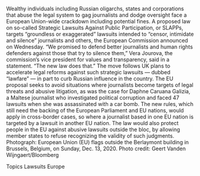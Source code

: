 Wealthy individuals including Russian oligarchs, states and corporations that abuse the legal system to gag journalists and dodge oversight face a European Union-wide crackdown including potential fines.
A proposed law on so-called Strategic Lawsuits Against Public Participation, or SLAPPs, targets “groundless or exaggerated” lawsuits intended to “censor, intimidate and silence” journalists and others, the European Commission announced on Wednesday.
“We promised to defend better journalists and human rights defenders against those that try to silence them,” Vera Jourova, the commission’s vice president for values and transparency, said in a statement. “The new law does that.”
The move follows UK plans to accelerate legal reforms against such strategic lawsuits — dubbed “lawfare” — in part to curb Russian influence in the country. The EU proposal seeks to avoid situations where journalists become targets of legal threats and abusive litigation, as was the case for Daphne Caruana Galizia, a Maltese journalist who investigated political corruption and faced 47 lawsuits when she was assassinated with a car bomb.
The new rules, which still need the backing of the European Parliament and EU nations, would apply in cross-border cases, so where a journalist based in one EU nation is targeted by a lawsuit in another EU nation. The law would also protect people in the EU against abusive lawsuits outside the bloc, by allowing member states to refuse recognizing the validity of such judgments.
Photograph: European Union (EU) flags outside the Berlaymont building in Brussels, Belgium, on Sunday, Dec. 13, 2020. Photo credit: Geert Vanden Wijngaert/Bloomberg

Topics
Lawsuits
Europe
